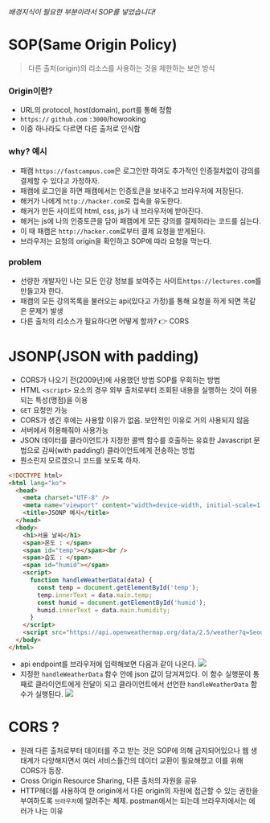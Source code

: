 *배경지식이 필요한 부분이라서 SOP를 넣었습니다!*

# SOP(Same Origin Policy)
> 다른 출처(origin)의 리소스를 사용하는 것을 제한하는 보안 방식

### Origin이란?
  - URL의 protocol, host(domain), port를 통해 정함
  - `https://` `github.com` `:3000`/howooking
  - 이중 하나라도 다르면 다른 출처로 인식함
### why? 예시

  - 패캠 `https://fastcampus.com`은 로그인만 하여도 추가적인 인증절차없이 강의를 결제할 수 있다고 가정하자.
  - 패캠에 로그인을 하면 패캠에서는 인증토큰을 보내주고 브라우저에 저장된다.
  - 해커가 나에게 `http://hacker.com`로 접속을 유도한다.
  - 해커가 만든 사이트의 html, css, js가 내 브라우저에 받아진다.
  - 해커는 js에 나의 인증토큰을 담아 패캠에게 모든 강의를 결제하라는 코드를 심는다.
  - 이 때 패캠은 `http://hacker.com`로부터 결제 요청을 받게된다.
  - 브라우저는 요청의 origin을 확인하고 SOP에 따라 요청을 막는다.


### problem

  - 선량한 개발자인 나는 모든 인강 정보를 보여주는 사이트`https://lectures.com`를 만들고자 한다.
  - 패캠의 모든 강의목록을 불러오는 api(있다고 가정)를 통해 요청을 하게 되면 똑같은 문제가 발생
  - 다른 출처의 리소스가 필요하다면 어떻게 할까? 👉 CORS
 
# JSONP(JSON with padding)
- CORS가 나오기 전(2009년)에 사용했던 방법 SOP를 우회하는 방법
- HTML `<script>` 요소의 경우 외부 출처로부터 조회된 내용을 실행하는 것이 허용되는 특성(맹점)을 이용
- `GET` 요청만 가능
- CORS가 생긴 후에는 사용할 이유가 없음. 보안적인 이유로 거의 사용되지 않음
- 서버에서 허용해줘야 사용가능
- JSON 데이터를 클라이언트가 지정한 콜백 함수를 호출하는 유효한 Javascript 문법으로 감싸(with padding!) 클라이언트에게 전송하는 방법
- 뭔소린지 모르겠으니 코드를 보도록 하자.

```html
<!DOCTYPE html>
<html lang="ko">
  <head>
    <meta charset="UTF-8" />
    <meta name="viewport" content="width=device-width, initial-scale=1.0" />
    <title>JSONP 예시</title>
  </head>
  <body>
    <h1>서울 날씨</h1>
    <span>온도 : </span>
    <span id="temp"></span><br />
    <span>습도 : </span>
    <span id="humid"></span>
    <script>
      function handleWeatherData(data) {
        const temp = document.getElementById('temp');
        temp.innerText = data.main.temp;
        const humid = document.getElementById('humid');
        humid.innerText = data.main.humidity;
      }
    </script>
    <script src="https://api.openweathermap.org/data/2.5/weather?q=Seoul&appid=오픈웨더에서무료APIkey를받을수있어요!&units=metric&callback=handleWeatherData"></script>
  </body>
</html>

```
- api endpoint를 브라우저에 입력해보면 다음과 같이 나온다.
![](https://velog.velcdn.com/images/junsgk/post/26eac436-39ce-40ce-9106-b39cfe4c1d39/image.png)
- 지정한 `handleWeatherData` 함수 안에 json 값이 담겨져있다. 이 함수 실행문이 통째로 클라이언트에게 전달이 되고 클라이언트에서 선언한 `handleWeatherData` 함수가 실행된다.
![](https://velog.velcdn.com/images/junsgk/post/69159ed4-b185-4496-99b8-ae1725a51882/image.png)



# CORS ?
- 원래 다른 출처로부터 데이터를 주고 받는 것은 SOP에 의해 금지되어있으나 웹 생태계가 다양해지면서 여러 서비스들간의 데이터 교환이 필요해졌고 이를 위해 CORS가 등장.
- Cross Origin Resource Sharing, 다른 출처의 자원을 공유
- HTTP헤더를 사용하여 한 origin에서 다른 origin의 자원에 접근할 수 있는 권한을 부여하도록 `브라우저`에 알려주는 체제. postman에서는 되는데 브라우저에서는 에러가 나는 이유

